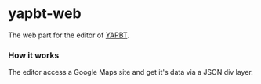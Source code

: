 # yapbt-web
The web part for the editor of [YAPBT](https://github.com/Olliiee/yapbt).

### How it works
The editor access a Google Maps site and get it's data via a JSON div layer.
